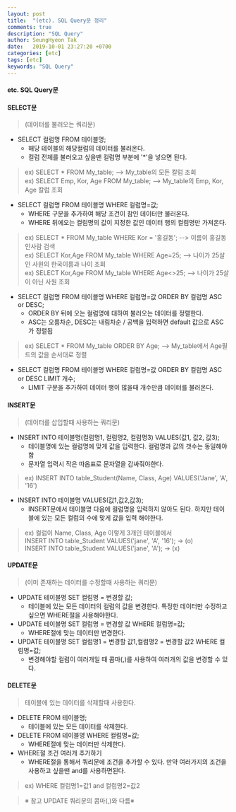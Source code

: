 ```yaml
---
layout: post
title:  "(etc). SQL Query문 정리"
comments: true
description: "SQL Query"
author: SeungHyeon Tak
date:   2019-10-01 23:27:20 +0700
categories: [etc]
tags: [etc]
keywords: "SQL Query"
---
```

#### etc. SQL Query문

#### SELECT문
> (데이터를 불러오는 쿼리문)
  * SELECT 컬럼명 FROM 테이블명;
    * 해당 테이블의 해당컬럼의 데이터를 불러온다.
    * 컬럼 전체를 불러오고 싶을땐 컬럼명 부분에 '*'을 넣으면 된다.
> ex) SELECT * FROM My_table; --> My_table의 모든 칼럼 조회 <br>
> ex) SELECT Emp, Kor, Age FROM My_table; --> My_table의 Emp, Kor, Age 칼럼 조회<br>

  * SELECT 컬럼명 FROM 테이블명 WHERE 컬럼명=값;
    * WHERE 구문을 추가하여 해당 조건이 참인 데이터만 불러온다.
    * WHERE 뒤에오는 컬럼명의 값이 지정한 값인 데이터 행의 컬럼명만 가져온다.
> ex) SELECT * FROM My_table WHERE Kor = '홍길동'; --> 이름이 홍길동인사람 검색<br>
> ex) SELECT Kor,Age FROM My_table WHERE Age=25; --> 나이가 25살인 사원의 한국이름과 나이 조회<br>
> ex) SELECT Kor,Age FROM My_table WHERE Age<>25; --> 나이가 25살이 아닌 사원 조회<br>

  * SELECT 컬럼명 FROM 테이블명 WHERE 컬럼명=값 ORDER BY 컬럼명 ASC or DESC;
    * ORDER BY 뒤에 오는 컬럼명에 대하여 불러오는 데이터를 정렬한다.
    * ASC는 오름차순, DESC는 내림차순 / 공백을 입력하면 default 값으로 ASC가 정렬됨
> ex) SELECT * FROM My_table ORDER BY Age; --> My_table에서 Age필드의 값을 순서대로 정렬<br>

  * SELECT 컬럼명 FROM 테이블명 WHERE 컬럼명=값 ORDER BY 컬럼명 ASC or DESC LIMIT 개수;
    * LIMIT 구문을 추가하여 데이터 행이 많을때 개수만큼 데이터를 불러온다.

#### INSERT문
> (데이터를 삽입할때 사용하는 쿼리문)
  * INSERT INTO 테이블명(컬럼명1, 컬럼명2, 컬럼명3) VALUES(값1, 값2, 값3);
    * 테이블명에 있는 컬럼명에 맞게 값을 입력한다. 컬럼명과 값의 갯수는 동일해야함
    * 문자열 입력시 작은 따옴표로 문자열을 감싸줘야한다.
> ex) INSERT INTO table_Student(Name, Class, Age) VALUES('Jane', 'A', '16')<br>

  * INSERT INTO 테이블명 VALUES(값1,값2,값3);
    * INSERT문에서 테이블명 다음에 컬럼명을 입력하지 않아도 된다. 하지만 테이블에 있는 모든 컬럼의 수에 맞게 값을 입력 해야한다.
> ex) 컬럼이 Name, Class, Age 이렇게 3개인 테이블에서<br>
> INSERT INTO table_Student VALUES('jane', 'A', '16'); -> (o)<br>
> INSERT INTO table_Student VALUES('jane', 'A'); -> (x)<br>

#### UPDATE문
> (이미 존재하는 데이터를 수정할때 사용하는 쿼리문)
  * UPDATE 테이블명 SET 컬럼명 = 변경할 값;
    * 테이블에 있는 모든 데이터의 컬럼의 값을 변경한다. 특정한 데이터만 수정하고 싶으면 WHERE절을 사용해야한다.
  * UPDATE 테이블명 SET 컬럼명 = 변경할 값 WHERE 컬럼명=값;
    * WHERE절에 맞는 데이터만 변경한다.
  * UPDATE 테이블명 SET 컬럼명1 = 변경할 값1,컬럼명2 = 변경할 값2 WHERE 컬럼명=값;
    * 변경해야할 컬럼이 여러개일 때 콤마(,)를 사용하여 여러개의 값을 변경할 수 있다.

#### DELETE문
> 테이블에 있는 데이터를 삭제할때 사용한다.
  * DELETE FROM 테이블명;
    * 테이블에 있는 모든 데이터를 삭제한다.
  * DELETE FROM 테이블명 WHERE 컬럼명=값;
    * WHERE절에 맞는 데이터만 삭제한다.
  * WHERE절 조건 여러개 추가하기
    * WHERE절을 통해서 쿼리문에 조건을 추가할 수 있다. 만약 여러가지의 조건을 사용하고 싶을땐 and를 사용하면된다.
> ex) WHERE 컬럼명1=값1 and 컬럼명2=값2<br>

> ※ 참고 UPDATE 쿼리문의 콤마(,)와 다름※


